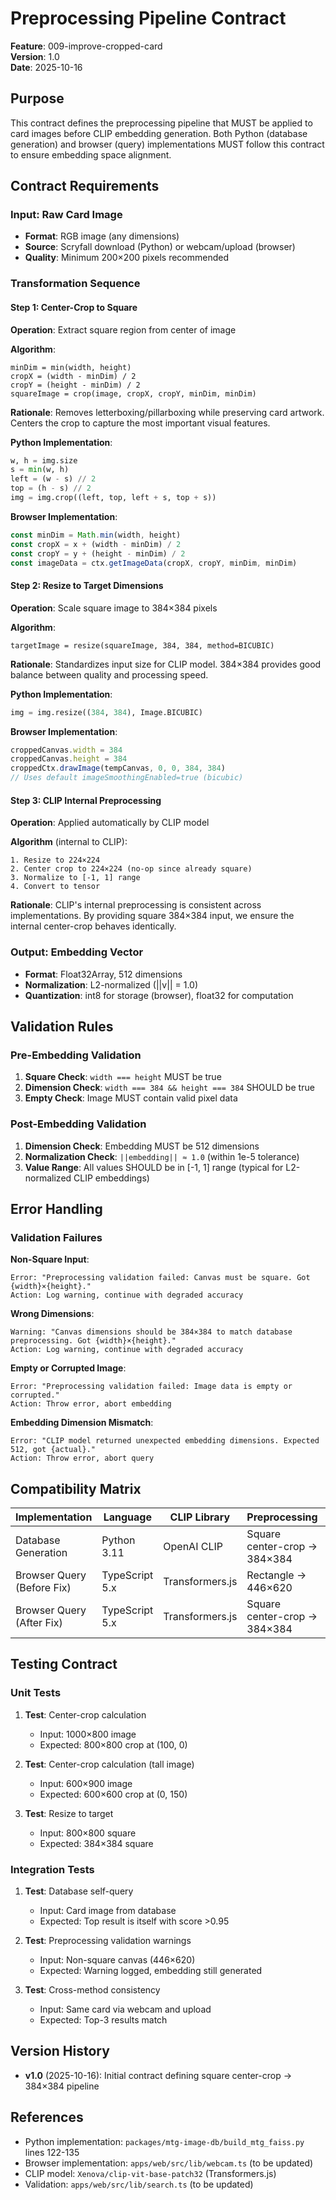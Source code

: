 # Preprocessing Pipeline Contract

**Feature**: 009-improve-cropped-card  
**Version**: 1.0  
**Date**: 2025-10-16

## Purpose

This contract defines the preprocessing pipeline that MUST be applied to card images before CLIP embedding generation. Both Python (database generation) and browser (query) implementations MUST follow this contract to ensure embedding space alignment.

## Contract Requirements

### Input: Raw Card Image
- **Format**: RGB image (any dimensions)
- **Source**: Scryfall download (Python) or webcam/upload (browser)
- **Quality**: Minimum 200×200 pixels recommended

### Transformation Sequence

#### Step 1: Center-Crop to Square
**Operation**: Extract square region from center of image

**Algorithm**:
```
minDim = min(width, height)
cropX = (width - minDim) / 2
cropY = (height - minDim) / 2
squareImage = crop(image, cropX, cropY, minDim, minDim)
```

**Rationale**: Removes letterboxing/pillarboxing while preserving card artwork. Centers the crop to capture the most important visual features.

**Python Implementation**:
```python
w, h = img.size
s = min(w, h)
left = (w - s) // 2
top = (h - s) // 2
img = img.crop((left, top, left + s, top + s))
```

**Browser Implementation**:
```typescript
const minDim = Math.min(width, height)
const cropX = x + (width - minDim) / 2
const cropY = y + (height - minDim) / 2
const imageData = ctx.getImageData(cropX, cropY, minDim, minDim)
```

#### Step 2: Resize to Target Dimensions
**Operation**: Scale square image to 384×384 pixels

**Algorithm**:
```
targetImage = resize(squareImage, 384, 384, method=BICUBIC)
```

**Rationale**: Standardizes input size for CLIP model. 384×384 provides good balance between quality and processing speed.

**Python Implementation**:
```python
img = img.resize((384, 384), Image.BICUBIC)
```

**Browser Implementation**:
```typescript
croppedCanvas.width = 384
croppedCanvas.height = 384
croppedCtx.drawImage(tempCanvas, 0, 0, 384, 384)
// Uses default imageSmoothingEnabled=true (bicubic)
```

#### Step 3: CLIP Internal Preprocessing
**Operation**: Applied automatically by CLIP model

**Algorithm** (internal to CLIP):
```
1. Resize to 224×224
2. Center crop to 224×224 (no-op since already square)
3. Normalize to [-1, 1] range
4. Convert to tensor
```

**Rationale**: CLIP's internal preprocessing is consistent across implementations. By providing square 384×384 input, we ensure the internal center-crop behaves identically.

### Output: Embedding Vector
- **Format**: Float32Array, 512 dimensions
- **Normalization**: L2-normalized (||v|| = 1.0)
- **Quantization**: int8 for storage (browser), float32 for computation

## Validation Rules

### Pre-Embedding Validation
1. **Square Check**: `width === height` MUST be true
2. **Dimension Check**: `width === 384 && height === 384` SHOULD be true
3. **Empty Check**: Image MUST contain valid pixel data

### Post-Embedding Validation
1. **Dimension Check**: Embedding MUST be 512 dimensions
2. **Normalization Check**: `||embedding|| ≈ 1.0` (within 1e-5 tolerance)
3. **Value Range**: All values SHOULD be in [-1, 1] range (typical for L2-normalized CLIP embeddings)

## Error Handling

### Validation Failures

**Non-Square Input**:
```
Error: "Preprocessing validation failed: Canvas must be square. Got {width}×{height}."
Action: Log warning, continue with degraded accuracy
```

**Wrong Dimensions**:
```
Warning: "Canvas dimensions should be 384×384 to match database preprocessing. Got {width}×{height}."
Action: Log warning, continue with degraded accuracy
```

**Empty or Corrupted Image**:
```
Error: "Preprocessing validation failed: Image data is empty or corrupted."
Action: Throw error, abort embedding
```

**Embedding Dimension Mismatch**:
```
Error: "CLIP model returned unexpected embedding dimensions. Expected 512, got {actual}."
Action: Throw error, abort query
```

## Compatibility Matrix

| Implementation | Language | CLIP Library | Preprocessing | Status |
|----------------|----------|--------------|---------------|--------|
| Database Generation | Python 3.11 | OpenAI CLIP | Square center-crop → 384×384 | ✅ Reference |
| Browser Query (Before Fix) | TypeScript 5.x | Transformers.js | Rectangle → 446×620 | ❌ Misaligned |
| Browser Query (After Fix) | TypeScript 5.x | Transformers.js | Square center-crop → 384×384 | ✅ Aligned |

## Testing Contract

### Unit Tests
1. **Test**: Center-crop calculation
   - Input: 1000×800 image
   - Expected: 800×800 crop at (100, 0)

2. **Test**: Center-crop calculation (tall image)
   - Input: 600×900 image
   - Expected: 600×600 crop at (0, 150)

3. **Test**: Resize to target
   - Input: 800×800 square
   - Expected: 384×384 square

### Integration Tests
1. **Test**: Database self-query
   - Input: Card image from database
   - Expected: Top result is itself with score >0.95

2. **Test**: Preprocessing validation warnings
   - Input: Non-square canvas (446×620)
   - Expected: Warning logged, embedding still generated

3. **Test**: Cross-method consistency
   - Input: Same card via webcam and upload
   - Expected: Top-3 results match

## Version History

- **v1.0** (2025-10-16): Initial contract defining square center-crop → 384×384 pipeline

## References

- Python implementation: `packages/mtg-image-db/build_mtg_faiss.py` lines 122-135
- Browser implementation: `apps/web/src/lib/webcam.ts` (to be updated)
- CLIP model: `Xenova/clip-vit-base-patch32` (Transformers.js)
- Validation: `apps/web/src/lib/search.ts` (to be updated)

